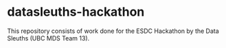 # datasleuths-hackathon

This repository consists of work done for the ESDC Hackathon by the Data Sleuths (UBC MDS Team 13). 
